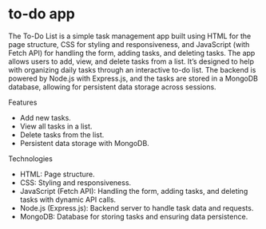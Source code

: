 # to-do app
The To-Do List is a simple task management app built using HTML for the page structure, CSS for styling and responsiveness, and JavaScript (with Fetch API) for handling the form, adding tasks, and deleting tasks. The app allows users to add, view, and delete tasks from a list. It’s designed to help with organizing daily tasks through an interactive to-do list. The backend is powered by Node.js with Express.js, and the tasks are stored in a MongoDB database, allowing for persistent data storage across sessions.

Features
  * Add new tasks.
  * View all tasks in a list.
  * Delete tasks from the list.
  * Persistent data storage with MongoDB.
  
Technologies
  * HTML: Page structure.
  * CSS: Styling and responsiveness.
  * JavaScript (Fetch API): Handling the form, adding tasks, and deleting tasks with dynamic API calls.
  * Node.js (Express.js): Backend server to handle task data and requests.
  * MongoDB: Database for storing tasks and ensuring data persistence.
